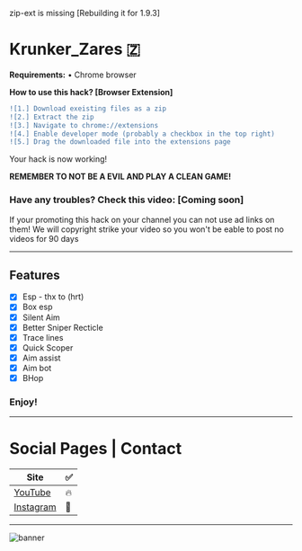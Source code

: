 zip-ext is missing [Rebuilding it for 1.9.3]
# Krunker_Zares 🇿

<b>Requirements:</b> • Chrome browser</br>

**How to use this hack? [Browser Extension]**
```diff
![1.] Download exeisting files as a zip
![2.] Extract the zip
![3.] Navigate to chrome://extensions
![4.] Enable developer mode (probably a checkbox in the top right)
![5.] Drag the downloaded file into the extensions page
```
Your hack is now working!

**REMEMBER TO NOT BE A EVIL AND PLAY A CLEAN GAME!**

### Have any troubles? Check this video: [Coming soon]

If your promoting this hack on your channel you can not use ad links on them! We will copyright strike your video so you won't be eable to post no videos for 90 days
______________________________________________________________________________
## Features

- [x] Esp - thx to (hrt)
- [x] Box esp
- [x] Silent Aim
- [x] Better Sniper Recticle
- [x] Trace lines
- [x] Quick Scoper
- [x] Aim assist
- [x] Aim bot
- [x] BHop

### Enjoy!
______________________________________________________________________________
# Social Pages | Contact

| Site | ✅ |
| --- | --- |
| [YouTube](https://www.youtube.com/channel/UCLxuarUbS3qzUy2SpLf3WEg) |   🔥  |
| [Instagram](https://www.instagram.com/zaresplusx/) |  📸  |
______________________________________________________________________________

![banner](https://i.ytimg.com/vi/Q8vwdLJaPtY/maxresdefault.jpg)
